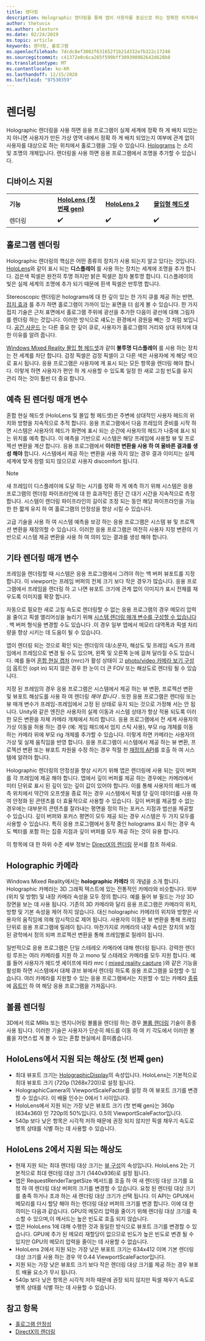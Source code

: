 ```yaml
---
title: 렌더링
description: Holographic 렌더링을 통해 앱이 사용자를 중심으로 하는 정확한 위치에서 홀로그램을 그릴 수 있도록 하는 방법을 알아봅니다.
author: thetuvix
ms.author: alexturn
ms.date: 02/24/2019
ms.topic: article
keywords: 렌더링, 홀로그램
ms.openlocfilehash: 7dcdc8ef3002f631652f1b21d332e7b322c17240
ms.sourcegitcommit: c41372e0c6ca265f599bff309390982642d628b8
ms.translationtype: MT
ms.contentlocale: ko-KR
ms.lasthandoff: 12/15/2020
ms.locfileid: "97530359"
---
```

# <a name="rendering"></a>렌더링

Holographic 렌더링을 사용 하면 응용 프로그램이 실제 세계에 정확 하 게 배치 되었는지 아니면 사용자가 만든 가상 영역 내에서 정확 하 게 배치 되었는지 여부에 관계 없이 사용자를 대상으로 하는 위치에서 홀로그램을 그릴 수 있습니다. [Holograms](../../discover/hologram.md) 는 소리 및 조명의 개체입니다. 렌더링을 사용 하면 응용 프로그램에서 조명을 추가할 수 있습니다.

## <a name="device-support"></a>디바이스 지원

<table>
    <colgroup>
    <col width="25%" />
    <col width="25%" />
    <col width="25%" />
    <col width="25%" />
    </colgroup>
    <tr>
        <td><strong>기능</strong></td>
        <td><a href="../../hololens-hardware-details.md"><strong>HoloLens (첫 번째 gen)</strong></a></td>
        <td><a href="https://docs.microsoft.com/hololens/hololens2-hardware"><strong>HoloLens 2</strong></td>
        <td><a href="../../discover/immersive-headset-hardware-details.md"><strong>몰입형 헤드셋</strong></a></td>
    </tr>
     <tr>
        <td>렌더링</td>
        <td>✔️</td>
        <td>✔️</td>
        <td>✔️</td>
    </tr>
</table>

## <a name="holographic-rendering"></a>홀로그램 렌더링

Holographic 렌더링의 핵심은 어떤 종류의 장치가 사용 되는지 알고 있다는 것입니다. [HoloLens](../../hololens-hardware-details.md)와 같이 표시 되는 **디스플레이** 를 사용 하는 장치는 세계에 조명을 추가 합니다. 검은색 픽셀은 완전히 투명 하지만 밝은 픽셀은 점차 불투명 합니다. 디스플레이의 빛은 실제 세계의 조명에 추가 되기 때문에 흰색 픽셀은 반투명 합니다.

Stereoscopic 렌더링은 holograms에 대 한 깊이 있는 한 가지 큐를 제공 하는 반면, [접지 효과](../../design/interaction-fundamentals.md) 를 추가 하면 홀로그램이 가까이 있는 표면을 더 쉽게 볼 수 있습니다. 한 가지 접지 기술은 근처 표면에서 홀로그램 주위에 광선을 추가한 다음이 광선에 대해 그림자를 렌더링 하는 것입니다. 이러한 방식으로 섀도는 환경에서 광원을 빼는 것 처럼 보입니다. [공간 사운드](../../design/spatial-sound.md) 는 다른 중요 한 깊이 큐로, 사용자가 홀로그램의 거리와 상대 위치에 대 한 이유를 알려 줍니다.

[Windows Mixed Reality 몰입 형 헤드셋](../../discover/immersive-headset-hardware-details.md)과 같이 **불투명 디스플레이** 를 사용 하는 장치는 전 세계를 차단 합니다. 검정 픽셀은 검정 픽셀이 고 다른 색은 사용자에 게 해당 색으로 표시 됩니다. 응용 프로그램은 사용자에 게 표시 되는 모든 항목을 렌더링 해야 합니다. 이렇게 하면 사용자가 편안 하 게 사용할 수 있도록 일정 한 새로 고침 빈도를 유지 관리 하는 것이 훨씬 더 중요 합니다.

## <a name="predicted-rendering-parameters"></a>예측 된 렌더링 매개 변수

혼합 현실 헤드셋 (HoloLens 및 몰입 형 헤드셋)은 주변에 상대적인 사용자 헤드의 위치와 방향을 지속적으로 추적 합니다. 응용 프로그램에서 다음 프레임의 준비를 시작 하면 시스템은 사용자의 헤드가 화면에 표시 되는 순간에 사용자의 헤드가 나중에 표시 되는 위치를 예측 합니다. 이 예측을 기반으로 시스템은 해당 프레임에 사용할 뷰 및 프로젝션 변환을 계산 합니다. 응용 프로그램에서 **이러한 변환을 사용 하 여 올바른 결과를 생성 해야** 합니다. 시스템에서 제공 하는 변환을 사용 하지 않는 경우 결과 이미지는 실제 세계에 맞게 정렬 되지 않으므로 사용자 discomfort 됩니다.

> [!NOTE]
> 새 프레임이 디스플레이에 도달 하는 시기를 정확 하 게 예측 하기 위해 시스템은 응용 프로그램의 렌더링 파이프라인에 대 한 효과적인 종단 간 대기 시간을 지속적으로 측정 합니다. 시스템이 렌더링 파이프라인의 길이로 조정 되는 동안 해당 파이프라인을 가능한 한 짧게 유지 하 여 홀로그램의 안정성을 향상 시킬 수 있습니다.

고급 기술을 사용 하 여 시스템 예측을 보강 하는 응용 프로그램은 시스템 뷰 및 프로젝션 변환을 재정의할 수 있습니다. 이러한 응용 프로그램은 여전히 사용자 지정 변환의 기반으로 시스템 제공 변환을 사용 하 여 의미 있는 결과를 생성 해야 합니다.

## <a name="other-rendering-parameters"></a>기타 렌더링 매개 변수

프레임을 렌더링할 때 시스템은 응용 프로그램에서 그려야 하는 백 버퍼 뷰포트를 지정 합니다. 이 viewport는 프레임 버퍼의 전체 크기 보다 작은 경우가 많습니다. 응용 프로그램에서 프레임을 렌더링 하 고 나면 뷰포트 크기에 관계 없이 이미지가 표시 전체를 채우도록 이미지를 확장 합니다.

자동으로 필요한 새로 고침 속도로 렌더링할 수 없는 응용 프로그램의 경우 메모리 압력을 줄이고 픽셀 앨리어싱을 늘리기 위해 [시스템 렌더링 매개 변수를 구성할 수 있습니다](https://docs.microsoft.com/uwp/api/Windows.Graphics.Holographic.HolographicViewConfiguration#Windows_Graphics_Holographic_HolographicViewConfiguration) . 백 버퍼 형식을 변경할 수도 있습니다 .이 경우 일부 앱에서 메모리 대역폭과 픽셀 처리량을 향상 시키는 데 도움이 될 수 있습니다.

앱이 렌더링 되는 것으로 확인 되는 렌더링의 대/소문자, 해상도 및 프레임 속도가 프레임에서 프레임으로 변경 될 수도 있으며, 왼쪽 및 오른쪽 눈에 걸쳐 달라질 수도 있습니다. 예를 들어 [혼합 현실 캡처](../../mixed-reality-capture.md) (mrc)가 활성 상태이 고 [photo/video 카메라 보기 구성이](https://docs.microsoft.com/uwp/api/Windows.Graphics.Holographic.HolographicViewConfigurationKind#Windows_Graphics_Holographic_HolographicViewConfigurationKind) 옵트인 (opt in) 되지 않은 경우 한 눈이 더 큰 FOV 또는 해상도로 렌더링 될 수 있습니다.

지정 된 프레임의 경우 응용 프로그램은 시스템에서 제공 하는 뷰 변환, 프로젝션 변환 및 뷰포트 해상도를 사용 하 여 렌더링 *해야 합니다* . 또한 응용 프로그램은 렌더링 또는 뷰 매개 변수가 프레임-프레임에서 고정 된 상태로 유지 되는 것으로 가정해 서는 안 됩니다. Unity와 같은 엔진은 사용자의 실제 이동과 시스템 상태가 항상 적용 되도록 이러한 모든 변환을 자체 카메라 개체에서 처리 합니다. 응용 프로그램에서 전 세계 사용자의 가상 이동을 허용 하는 경우 (예: 게임 패드에서 엄지 스틱 사용), 부모 rig 개체를 이동 하는 카메라 위에 부모 rig 개체를 추가할 수 있습니다. 이렇게 하면 카메라는 사용자의 가상 및 실제 움직임을 반영 합니다. 응용 프로그램이 시스템에서 제공 하는 뷰 변환, 프로젝션 변환 또는 뷰포트 차원을 수정 하는 경우 적절 한 [재정의 API](https://docs.microsoft.com/uwp/api/Windows.Graphics.Holographic.HolographicCameraPose#Windows_Graphics_Holographic_HolographicCameraPose)를 호출 하 여 시스템에 알려야 합니다.

Holographic 렌더링의 안정성을 향상 시키기 위해 앱은 렌더링에 사용 되는 깊이 버퍼를 각 프레임에 제공 해야 합니다. 앱에서 깊이 버퍼를 제공 하는 경우에는 카메라에서 미터 단위로 표시 된 깊이 있는 깊이 값이 있어야 합니다. 이를 통해 사용자의 헤드가 예측 위치에서 약간의 오프셋을 종료 하는 경우 시스템에서 픽셀 당 깊이 데이터를 사용 하 여 안정화 된 콘텐츠를 더 효율적으로 사용할 수 있습니다. 깊이 버퍼를 제공할 수 없는 경우에는 대부분의 콘텐츠를 잘라내는 평면을 정의 하는 포커스 지점과 법선을 제공할 수 있습니다. 깊이 버퍼와 포커스 평면이 모두 제공 되는 경우 시스템은 두 가지 모두를 사용할 수 있습니다. 특히 응용 프로그램에서 동작 중인 holograms 표시 하는 경우 속도 벡터를 포함 하는 집중 지점과 깊이 버퍼를 모두 제공 하는 것이 유용 합니다.

이 항목에 대 한 하위 수준 세부 정보는 [DirectX의 렌더링](../native/rendering-in-directx.md) 문서를 참조 하세요.

## <a name="holographic-cameras"></a>Holographic 카메라

Windows Mixed Reality에서는 **holographic 카메라** 의 개념을 소개 합니다. Holographic 카메라는 3D 그래픽 텍스트에 있는 전통적인 카메라와 비슷합니다. 외부 (위치 및 방향) 및 내장 카메라 속성을 모두 정의 합니다. 예를 들어 뷰 필드는 가상 3D 장면을 보는 데 사용 됩니다. 기존의 3D 카메라와 달리 응용 프로그램은 카메라의 위치, 방향 및 기본 속성을 제어 하지 않습니다. 대신 holographic 카메라의 위치와 방향은 사용자의 움직임에 의해 암시적으로 제어 됩니다. 사용자의 이동은 뷰 변환을 통해 프레임 단위로 응용 프로그램에 릴레이 됩니다. 마찬가지로 카메라의 내장 속성은 장치의 보정 된 광학에서 정의 되며 프로젝션 변환을 통해 프레임별로 릴레이 됩니다.

일반적으로 응용 프로그램은 단일 스테레오 카메라에 대해 렌더링 됩니다. 강력한 렌더링 루프는 여러 카메라를 지원 하 고 mono 및 스테레오 카메라를 모두 지원 합니다. 예를 들어 사용자가 헤드셋 셰이프에 따라 mrc ( [mixed reality capture](../../mixed-reality-capture.md) )와 같은 기능을 활성화 하면 시스템에서 대체 큐브 뷰에서 렌더링 하도록 응용 프로그램을 요청할 수 있습니다. 여러 카메라를 지원할 수 있는 응용 프로그램에서는 지원할 수 있는 카메라 [종류](https://docs.microsoft.com/uwp/api/Windows.Graphics.Holographic.HolographicViewConfigurationKind#Windows_Graphics_Holographic_HolographicViewConfigurationKind) 에 [옵트인](https://docs.microsoft.com/uwp/api/Windows.Graphics.Holographic.HolographicViewConfiguration#Windows_Graphics_Holographic_HolographicViewConfiguration) 하 여 해당 응용 프로그램을 가져옵니다.

## <a name="volume-rendering"></a>볼륨 렌더링

3D에서 의료 MRIs 또는 엔지니어링 볼륨을 렌더링 하는 경우 [볼륨 렌더링](volume-rendering.md) 기술이 종종 사용 됩니다. 이러한 기술은 사용자가 단순히 헤드를 이동 하 여 키 각도에서 이러한 볼륨을 자연스럽 게 볼 수 있는 혼합 현실에서 흥미롭습니다.

## <a name="supported-resolutions-on-hololens-first-gen"></a>HoloLens에서 지원 되는 해상도 (첫 번째 gen)

* 최대 뷰포트 크기는 [HolographicDisplay](https://docs.microsoft.com/uwp/api/windows.graphics.holographic.holographicdisplay)의 속성입니다. HoloLens는 기본적으로 최대 뷰포트 크기 (720p (1268x720))로 설정 됩니다.
* HolographicCamera의 ViewportScaleFactor를 설정 하 여 뷰포트 크기를 변경할 수 있습니다. 이 배율 인수는 0에서 1 사이입니다.
* HoloLens에서 지원 되는 가장 낮은 뷰포트 크기 (첫 번째 gen)는 360p (634x360) 인 720p의 50%입니다. 0.5의 ViewportScaleFactor입니다.
* 540p 보다 낮은 항목은 시각적 저하 때문에 권장 되지 않지만 픽셀 채우기 속도로 병목 상태를 식별 하는 데 사용할 수 있습니다.

## <a name="supported-resolutions-on-hololens-2"></a>HoloLens 2에서 지원 되는 해상도

* 현재 지원 되는 최대 렌더링 대상 크기는 [뷰 구성](https://docs.microsoft.com/uwp/api/Windows.Graphics.Holographic.HolographicViewConfiguration#Windows_Graphics_Holographic_HolographicViewConfiguration)의 속성입니다. HoloLens 2는 기본적으로 최대 렌더링 대상 크기 (1440x936)로 설정 됩니다.
* 앱은 RequestRenderTargetSize 메서드를 호출 하 여 새 렌더링 대상 크기를 요청 하 여 렌더링 대상 버퍼의 크기를 변경할 수 있습니다. 요청 된 렌더링 대상 크기를 충족 하거나 초과 하는 새 렌더링 대상 크기가 선택 됩니다. 이 API는 GPU에서 메모리를 다시 할당 해야 하는 렌더링 대상 버퍼의 크기를 변경 합니다. 이에 대 한 의미는 다음과 같습니다. GPU의 메모리 압력을 줄이기 위해 렌더링 대상 크기를 축소할 수 있으며,이 메서드는 높은 빈도로 호출 되지 않습니다.
* 앱은 HoloLens 1에 대해 수행한 것과 동일한 방식으로 뷰포트 크기를 변경할 수 있습니다. GPU에 추가 된 메모리 재할당이 없으므로 빈도가 높은 빈도로 변경 될 수 있지만 GPU의 메모리 압력을 줄이는 데 사용할 수 없습니다.
* HoloLens 2에서 지원 되는 가장 낮은 뷰포트 크기는 634x412 이며 기본 렌더링 대상 크기를 사용 하는 경우 약 0.44 ViewportScaleFactor입니다.
* 지원 되는 가장 낮은 뷰포트 크기 보다 작은 렌더링 대상 크기를 제공 하는 경우 뷰포트 배율 요소가 무시 됩니다.
* 540p 보다 낮은 항목은 시각적 저하 때문에 권장 되지 않지만 픽셀 채우기 속도로 병목 상태를 식별 하는 데 사용할 수 있습니다.



## <a name="see-also"></a>참고 항목
* [홀로그램 안정성](hologram-stability.md)
* [DirectX의 렌더링](../native/rendering-in-directx.md)

